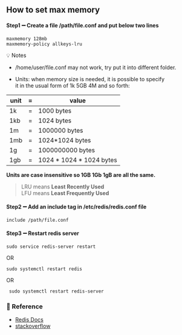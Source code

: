## How to set max memory

#### Step1 ➖ Create a file /path/file.conf and put below two lines

```
maxmemory 128mb
maxmemory-policy allkeys-lru
```

💡 Notes

- /home/user/file.conf may not work, try put it into different folder.

- Units: when memory size is needed, it is possible to specify  
  it in the usual form of 1k 5GB 4M and so forth:

| unit | = | value                    |
|------|---|--------------------------|
| 1k   | = | 1000 bytes               |
| 1kb  | = | 1024 bytes               |
| 1m   | = | 1000000 bytes            |  
| 1mb  | = | 1024*1024 bytes          |
| 1g   | = | 1000000000 bytes         |
| 1gb  | = | 1024 * 1024 * 1024 bytes |

__Units are case insensitive so 1GB 1Gb 1gB are all the same.__

> LRU means __Least Recently Used__  
> LFU means __Least Frequently Used__

#### Step2 ➖ Add an include tag in /etc/redis/redis.conf file

```
include /path/file.conf
```

#### Step3 ➖ Restart redis server

```
sudo service redis-server restart
```

OR

```
sudo systemctl restart redis
```

OR

```
 sudo systemctl restart redis-server
```

### 🔗 Reference

- [Redis Docs](https://redis.io/docs/management/config-file/)
- [stackoverflow](https://stackoverflow.com/a/59465061/7418534)
